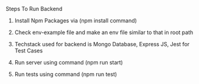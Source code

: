 Steps To Run Backend

1) Install Npm Packages  via (npm install command)

2) Check env-example file and make an env file similar to that in root path

3) Techstack used for backend is Mongo Database, Express JS, Jest for Test Cases

4) Run server using command (npm run start)

5) Run tests using command (npm run test)